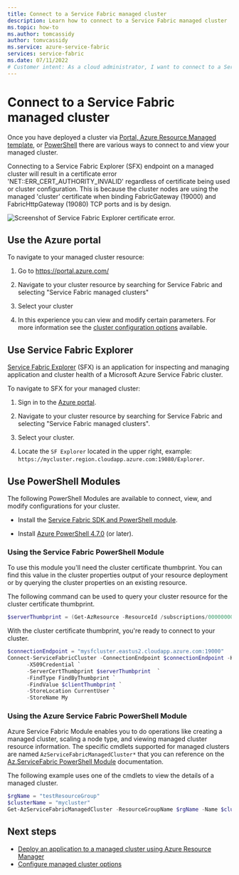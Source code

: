 ```yaml
---
title: Connect to a Service Fabric managed cluster
description: Learn how to connect to a Service Fabric managed cluster
ms.topic: how-to
ms.author: tomcassidy
author: tomvcassidy
ms.service: azure-service-fabric
services: service-fabric
ms.date: 07/11/2022
# Customer intent: As a cloud administrator, I want to connect to a Service Fabric managed cluster using the Azure portal or PowerShell, so that I can manage and configure the cluster effectively.
---
```

# Connect to a Service Fabric managed cluster

Once you have deployed a cluster via [Portal, Azure Resource Managed template](quickstart-managed-cluster-template.md), or [PowerShell](tutorial-managed-cluster-deploy.md) there are various ways to connect to and view your managed cluster. 

Connecting to a Service Fabric Explorer (SFX) endpoint on a managed cluster will result in a certificate error 'NET::ERR_CERT_AUTHORITY_INVALID' regardless of certificate being used or cluster configuration. This is because the cluster nodes are using the managed 'cluster' certificate when binding FabricGateway (19000) and FabricHttpGateway (19080) TCP ports and is by design.

![Screenshot of Service Fabric Explorer certificate error.](media/how-to-managed-cluster-connect/sfx-your-connection-isnt-private.png)

## Use the Azure portal

To navigate to your managed cluster resource:

 1. Go to https://portal.azure.com/

 2. Navigate to your cluster resource by searching for Service Fabric and selecting "Service Fabric managed clusters"

 3. Select your cluster

 4. In this experience you can view and modify certain parameters. For more information see the [cluster configuration options](how-to-managed-cluster-configuration.md) available.

## Use Service Fabric Explorer

[Service Fabric Explorer](https://github.com/Microsoft/service-fabric-explorer) (SFX) is an application for inspecting and managing application and cluster health of a Microsoft Azure Service Fabric cluster. 

To navigate to SFX for your managed cluster:
 
 1. Sign in to the [Azure portal](https://portal.azure.com/).
 
 2. Navigate to your cluster resource by searching for Service Fabric and selecting "Service Fabric managed clusters".

 3. Select your cluster.

 4. Locate the `SF Explorer` located in the upper right, example: `https://mycluster.region.cloudapp.azure.com:19080/Explorer`.

## Use PowerShell Modules

The following PowerShell Modules are available to connect, view, and modify configurations for your cluster. 

* Install the [Service Fabric SDK and PowerShell module](service-fabric-get-started.md).

* Install [Azure PowerShell 4.7.0](/powershell/azure/release-notes-azureps#azservicefabric) (or later).

### Using the Service Fabric PowerShell Module
To use this module you'll need the cluster certificate thumbprint. You can find this value in the cluster properties output of your resource deployment or by querying the cluster properties on an existing resource.

The following command can be used to query your cluster resource for the cluster certificate thumbprint.

```powershell
$serverThumbprint = (Get-AzResource -ResourceId /subscriptions/00000000-0000-0000-0000-000000000000/resourceGroups/myResourceGroup/providers/Microsoft.ServiceFabric/managedclusters/mysfcluster).Properties.clusterCertificateThumbprints
```

With the cluster certificate thumbprint, you're ready to connect to your cluster.

```powershell
$connectionEndpoint = "mysfcluster.eastus2.cloudapp.azure.com:19000"
Connect-ServiceFabricCluster -ConnectionEndpoint $connectionEndpoint -KeepAliveIntervalInSec 10 `
      -X509Credential `
      -ServerCertThumbprint $serverThumbprint  `
      -FindType FindByThumbprint `
      -FindValue $clientThumbprint `
      -StoreLocation CurrentUser `
      -StoreName My

```

### Using the Azure Service Fabric PowerShell Module

Azure Service Fabric Module enables you to do operations like creating a managed cluster, scaling a node type, and viewing managed cluster resource information. The specific cmdlets supported for managed clusters are named `AzServiceFabricManagedCluster*` that you can reference on the [Az.ServiceFabric PowerShell Module](/powershell/module/az.servicefabric/) documentation.


The following example uses one of the cmdlets to view the details of a managed cluster.

```powershell
$rgName = "testResourceGroup"
$clusterName = "mycluster"
Get-AzServiceFabricManagedCluster -ResourceGroupName $rgName -Name $clusterName
```

## Next steps

* [Deploy an application to a managed cluster using Azure Resource Manager](how-to-managed-cluster-app-deployment-template.md)
* [Configure managed cluster options](how-to-managed-cluster-configuration.md)
